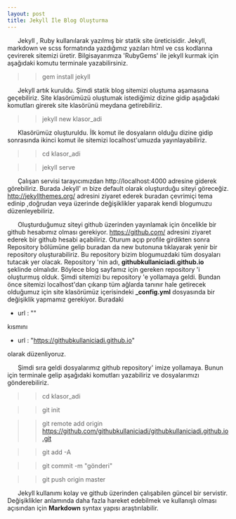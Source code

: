 ```yaml
---
layout: post
title: Jekyll İle Blog Oluşturma
---
```




&nbsp;&nbsp;&nbsp;&nbsp;&nbsp;&nbsp;Jekyll , Ruby kullanılarak yazılmış bir statik site üreticisidir. Jekyll, markdown ve scss formatında yazdığımız yazıları html ve css kodlarına çevirerek  sitemizi üretir. Bilgisayarımıza 'RubyGems' ile jekyll kurmak için aşağıdaki komutu terminale yazabilirsiniz. 

>>gem install jekyll 



&nbsp;&nbsp;&nbsp;&nbsp;&nbsp;&nbsp;Jekyll artık kuruldu. Şimdi statik blog sitemizi oluştuma aşamasına geçebiliriz. Site klasörümüzü 
oluştumak istediğimiz dizine gidip aşağıdaki komutları girerek site klasörünü meydana getirebiliriz.

>>jekyll new klasor_adi



&nbsp;&nbsp;&nbsp;&nbsp;&nbsp;&nbsp;Klasörümüz oluşturuldu. İlk komut ile dosyaların olduğu dizine gidip sonrasında ikinci komut ile sitemizi
localhost'umuzda yayınlayabiliriz. 

>>cd klasor_adi

>>jekyll serve 



&nbsp;&nbsp;&nbsp;&nbsp;&nbsp;&nbsp;Çalışan servisi tarayıcımızdan http://localhost:4000 adresine giderek görebiliriz. Burada Jekyll' ın bize 
default olarak oluşturduğu siteyi göreceğiz. <a href ="http://jekyllthemes.org/">http://jekyllthemes.org/</a> adresini ziyaret ederek buradan çevrimiçi tema edinip ,doğrudan  veya üzerinde değişiklikler yaparak kendi blogumuzu düzenleyebiliriz.



&nbsp;&nbsp;&nbsp;&nbsp;&nbsp;&nbsp;Oluşturduğumuz siteyi github üzerinden yayınlamak için öncelikle bir github hesabımız olması gerekiyor.
<a href="https://github.com/">https://github.com/</a> adresini ziyaret ederek bir github hesabi açabiliriz. Oturum açıp profile girdikten sonra Repository bölümüne gelip buradan da new butonuna tıklayarak yenir bir repository oluşturabiliriz.
Bu repository bizim blogumuzdaki tüm dosyaları tutacak yer olacak. Repository 'nin adı, <strong>githubkullaniciadi.github.io</strong> şeklinde olmalıdır. Böylece blog sayfamız için gereken repository 'i
 oluşturmuş olduk.  Şimdi sitemizi bu repository 'e yollamaya geldi. Bundan önce sitemizi localhost'dan çıkarıp tüm ağlarda tanınır hale getirecek olduğumuz için site klasörümüz içerisindeki <strong>_config.yml</strong> dosyasında bir değişiklik yapmamız gerekiyor. Buradaki 
 - url : ""

kısmını
 
 - url : "https://githubkullaniciadi.github.io"

olarak düzenliyoruz.



&nbsp;&nbsp;&nbsp;&nbsp;&nbsp;&nbsp;Şimdi sıra geldi dosyalarımız github repository' imize yollamaya. Bunun için terminale gelip aşağıdaki komutları yazabiliriz ve dosyalarımızı gönderebiliriz.

>>cd klasor_adi

>>git init

>>git remote add origin https://github.com/githubkullaniciadi/githubkullaniciadi.github.io.git

>>git add -A

>>git commit -m "gönderi"

>>git push origin master




&nbsp;&nbsp;&nbsp;&nbsp;&nbsp;&nbsp;Jekyll kullanımı kolay ve github üzerinden çalışabilen güncel bir servistir. Değişiklikler anlamında daha fazla hareket edebilmek ve kullanışlı olması açısından  için <strong>Markdown</strong> syntax yapısı araştırılabilir. 
















